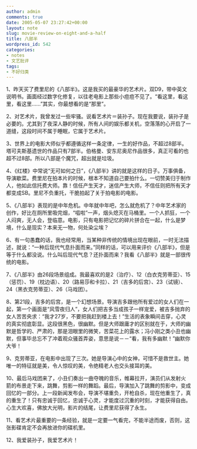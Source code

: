 ```yaml
---
author: admin
comments: true
date: 2005-05-07 23:27:42+00:00
layout: note
slug: movie-review-on-eight-and-a-half
title: 八部半
wordpress_id: 542
categories:
- notes
- 文艺批评
tags:
- 不好归类
---
```


1、昨天买了费里尼的《八部半》。这是我买的最豪华的艺术片。双D9，带中英文说明书。画面经过数字化修复，以往老电影上那些小痘痘不见了。“看这里，看这里，看这里……”其实，你最想看的是“那里”。

2、对艺术片，我曾发过一些牢骚。说看艺术片＝装孙子。现在我要说，装孙子是必要的。尤其到了夜深人静的时候，所有人间的娱乐都关机，空落落的心开启了一道缝，这段时间不属于睡眠，它属于艺术片。

3、世界上的电影大师似乎都遵循这样一条定律，一生的好作品，不超过8部半。塔可夫斯基遗世的作品只有7部半。伯格曼、安东尼奥尼作品很多，真正可看的也超不过8部。所以八部是个魔咒，超出就是垃圾。

4、《红楼》中常说“无可如何之日”，《八部半》讲的就是这样的日子。万事俱备，导演歇菜。费里尼在拍本片的时候，根本不知道自己要拍什么。一切赞美归于制作人，他如此信托费大师。靠！信任产生天才，迷信产生大师，不信任则把所有天才都变成SB。里尼不负重托，干脆拍起了关于拍电影的电影。

5、《八部半》表现的是中年危机。中年就中年吧，怎么就危机了？中年艺术家的创作，好比在厕所里吸完烟，“嗞啦”一声，烟头熄灭在马桶里。一个人抓狂，一个人闷爽，无人会，登临意。电影，只有电影把记忆的碎片拼合在一起，什么是梦境，什么是现实？本来无一物，何处染尘埃？

6、有一句愚蠢的话，我也经常用，当某种非传统的情境出现在眼前，一时无法描述，就说：“一种后现代气息扑面而来。”同样的话，可以用来评价《八部半》，但是等于什么都没说。什么叫后现代气息？还扑面而来？我看《八部半》就是一部很传统的电影。

7、《八部半》由26段场景组成。我最喜欢的是2（治疗）、12（白衣克劳蒂亚）、15（惩罚）、19（枕边语）、20（路易莎和卡拉）、21（吉多的后宫）、23（试镜）、24（黑衣克劳蒂亚）、26（马戏团）。

8、第21段，吉多的后宫，是一个幻想场景。导演吉多跟他所有爱过的女人们在一起，第一个画面是“风雪夜归人”，女人们把吉多当成孩子一样宠爱，被吉多抛弃的女人苦苦央求：“我才27岁，不要把我赶到楼上去！”生活的表象瞬间击穿，心灵的真实彻底彰显。这段很黑色，很幽默。但是大师跟庸才的区别就在于，大师的幽默是哲学的、严肃的，那是泪眼里的微笑，苦菜花上的露水；冯小刚之类小丑也幽默，但事毕总忘不了冲着观众骚首弄姿，意思是说－－“看，我有多幽默！”幽默你大爷！

9、克劳蒂亚，在电影中出现了三次。她是导演心中的女神，可惜不是救世主。她唯一的特征就是美，令人惊叹的美，令绝精老人也交头接耳的美。

10、最后马戏团来了，小丑们奏出一曲夺魄的音乐，帷幕拉开，演员们从发射火箭的布景走下来，跳舞，剪影一样的舞蹈。最后，导演加入了跳舞的剪影中，变成回忆的一部分。上一段新闻发布会，导演不堪重负，开枪自杀，现在他重生了，真的重生了！只有忠诚于回忆，忠诚于心灵，才能度过沉重的时刻，才能获得自由。心生大欢喜，佛放大光明，影片的结尾，让费里尼获得了永生。

11、看艺术片最重要的一条经验，就是一定要一气看完，不能半途而废，否则，这张影碟肯定不会再放进你的碟机里。

12、我爱装孙子，我爱艺术片！
